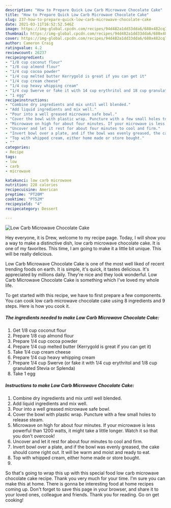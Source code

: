 ```yaml
---
description: "How to Prepare Quick Low Carb Microwave Chocolate Cake"
title: "How to Prepare Quick Low Carb Microwave Chocolate Cake"
slug: 237-how-to-prepare-quick-low-carb-microwave-chocolate-cake
date: 2021-03-11T16:52:52.546Z
image: https://img-global.cpcdn.com/recipes/94d482a1dd33dda6/680x482cq70/low-carb-microwave-chocolate-cake-recipe-main-photo.jpg
thumbnail: https://img-global.cpcdn.com/recipes/94d482a1dd33dda6/680x482cq70/low-carb-microwave-chocolate-cake-recipe-main-photo.jpg
cover: https://img-global.cpcdn.com/recipes/94d482a1dd33dda6/680x482cq70/low-carb-microwave-chocolate-cake-recipe-main-photo.jpg
author: Cameron Craig
ratingvalue: 4.2
reviewcount: 26237
recipeingredient:
- "1/8 cup coconut flour"
- "1/8 cup almond flour"
- "1/4 cup cocoa powder"
- "1/4 cup melted butter Kerrygold is great if you can get it"
- "1/4 cup cream cheese"
- "1/4 cup heavy whipping cream"
- "1/4 cup Swerve or fake it with 14 cup erythritol and 18 cup granulated Stevia or Splenda"
- "1 egg"
recipeinstructions:
- "Combine dry ingredients and mix until well blended."
- "Add liquid ingredients and mix well."
- "Pour into a well greased microwave safe bowl."
- "Cover the bowl with plastic wrap. Puncture with a few small holes to release steam."
- "Microwave on high for about four minutes. If your microwave is less powerful than 1200 watts, it might take a little longer. Watch it so that you don&#39;t overcook!"
- "Uncover and let it rest for about four minutes to cool and firm."
- "Invert bowl over a plate, and if the bowl was evenly greased, the cake should come right out. It will be warm and moist and ready to eat."
- "Top with whipped cream, either home made or store bought."
- ""
categories:
- Recipe
tags:
- low
- carb
- microwave

katakunci: low carb microwave 
nutrition: 228 calories
recipecuisine: American
preptime: "PT20M"
cooktime: "PT52M"
recipeyield: "4"
recipecategory: Dessert

---
```



![Low Carb Microwave Chocolate Cake](https://img-global.cpcdn.com/recipes/94d482a1dd33dda6/680x482cq70/low-carb-microwave-chocolate-cake-recipe-main-photo.jpg)

Hey everyone, it is Drew, welcome to my recipe page. Today, I will show you a way to make a distinctive dish, low carb microwave chocolate cake. It is one of my favorites. This time, I am going to make it a little bit unique. This will be really delicious.



Low Carb Microwave Chocolate Cake is one of the most well liked of recent trending foods on earth. It is simple, it's quick, it tastes delicious. It's appreciated by millions daily. They're nice and they look wonderful. Low Carb Microwave Chocolate Cake is something which I've loved my whole life.


To get started with this recipe, we have to first prepare a few components. You can cook low carb microwave chocolate cake using 8 ingredients and 9 steps. Here is how you cook it.

<!--inarticleads1-->

##### The ingredients needed to make Low Carb Microwave Chocolate Cake:

1. Get 1/8 cup coconut flour
1. Prepare 1/8 cup almond flour
1. Prepare 1/4 cup cocoa powder
1. Prepare 1/4 cup melted butter (Kerrygold is great if you can get it)
1. Take 1/4 cup cream cheese
1. Prepare 1/4 cup heavy whipping cream
1. Prepare 1/4 cup Swerve (or fake it with 1/4 cup erythritol and 1/8 cup granulated Stevia or Splenda)
1. Take 1 egg




<!--inarticleads2-->

##### Instructions to make Low Carb Microwave Chocolate Cake:

1. Combine dry ingredients and mix until well blended.
1. Add liquid ingredients and mix well.
1. Pour into a well greased microwave safe bowl.
1. Cover the bowl with plastic wrap. Puncture with a few small holes to release steam.
1. Microwave on high for about four minutes. If your microwave is less powerful than 1200 watts, it might take a little longer. Watch it so that you don&#39;t overcook!
1. Uncover and let it rest for about four minutes to cool and firm.
1. Invert bowl over a plate, and if the bowl was evenly greased, the cake should come right out. It will be warm and moist and ready to eat.
1. Top with whipped cream, either home made or store bought.
1. 




So that's going to wrap this up with this special food low carb microwave chocolate cake recipe. Thank you very much for your time. I'm sure you can make this at home. There is gonna be interesting food at home recipes coming up. Don't forget to save this page in your browser, and share it to your loved ones, colleague and friends. Thank you for reading. Go on get cooking!
